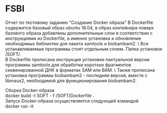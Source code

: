 # FSBI 
Отчет по тестовому заданию "Создание Docker образа"
В Dockerfile содержится базовый образ ubuntu 18.04, в образ контейнера поверх базового образа добавлены дополнительные слои в соответствии с инструкциями из Dockerfile, а именно установка и обновление необходимых библиотек для пакета samtools и biobambam2. \ 
Все устанавливаемые программы стоят отдельным слоем. Папка установки /SOFT/. \
В Dockerfile прописана инструкция установки пактуальной версии программы samtools для обработки коротких фрагментов секвенированной ДНК в форматах SAM или BAM. \ Также прописана установка программы biobambam2 - последняя версия, вместе с libmaus2, необходимой для функционирования biobambam2.



Сборка Docker-образа \
docker build -t SOFT - f /SOFT/Dockerfile . \
Запуск Docker-образа осуществляется следующей командой \
docker run -it
